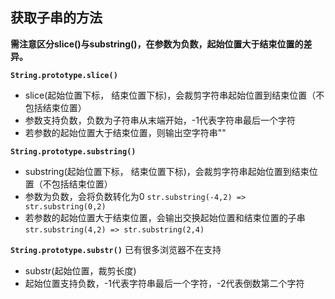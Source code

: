 ## 获取子串的方法
**需注意区分slice()与substring()，在参数为负数，起始位置大于结束位置的差异。**

**`String.prototype.slice()`**
 - slice(起始位置下标， 结束位置下标)，会裁剪字符串起始位置到结束位置（不包括结束位置）
  - 参数支持负数，负数为子符串从末端开始，-1代表字符串最后一个字符
   -  若参数的起始位置大于结束位置，则输出空字符串""

**`String.prototype.substring()`**
- substring(起始位置下标， 结束位置下标)，会裁剪字符串起始位置到结束位置（不包括结束位置）
- 参数为负数，会将负数转化为0 `str.substring(-4,2) => str.substring(0,2)`
- 若参数的起始位置大于结束位置，会输出交换起始位置和结束位置的子串`str.substring(4,2) => str.substring(2,4)`

**`String.prototype.substr()`**	已有很多浏览器不在支持
- substr(起始位置，裁剪长度)
- 起始位置支持负数，-1代表字符串最后一个字符，-2代表倒数第二个字符